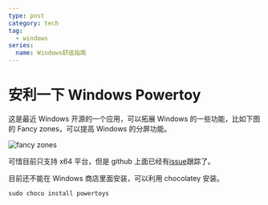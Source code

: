 ```yaml
---
type: post
category: tech
tag:
  - windows
series:
  name: Windows舒适指南
---
```


# 安利一下 Windows Powertoy

这是最近 Windows 开源的一个应用，可以拓展 Windows 的一些功能，比如下图的 Fancy zones，可以提高 Windows 的分屏功能。

![fancy zones](https://ws1.sinaimg.cn/mw690/89d0a2e1gy1g9drryez7hj22gu1bo4dr.jpg)

可惜目前只支持 x64 平台，但是 github 上面已经有[issue](https://github.com/microsoft/PowerToys/issues/413)跟踪了。

目前还不能在 Windows 商店里面安装，可以利用 chocolatey 安装。

```batch
sudo choco install powertoys
```
